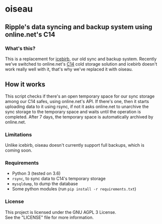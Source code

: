 # oiseau
## Ripple's data syncing and backup system using online.net's C14

### What's this?
This is a replacement for [icebirb](https://zxq.co/ripple/icebirb), our old sync and backup system. Recently we've switched to online.net's [C14](https://www.online.net/en/c14) cold storage solution and icebirb doesn't work really well with it, that's why we've replaced it with oiseau.

## How it works
This script checks if there's an open temporary space for our sync storage among our C14 safes, using online.net's API. If there's one, then it starts uploading data to it using rsync, if not it asks online.net to unarchive the sync storage to the temporary space and waits until the operation is completed. After 7 days, the temporary space is automatically archived by online.net.

### Limitations
Unlike icebirb, oiseau doesn't currently support full backups, which is coming soon.

### Requirements
- Python 3 (tested on 3.6)  
- `rsync`, to sync data to C14's temporary storage  
- `mysqldump`, to dump the database  
- Some python modules (run `pip install -r requirements.txt`)  

### License
This project is licensed under the GNU AGPL 3 License.  
See the "LICENSE" file for more information.